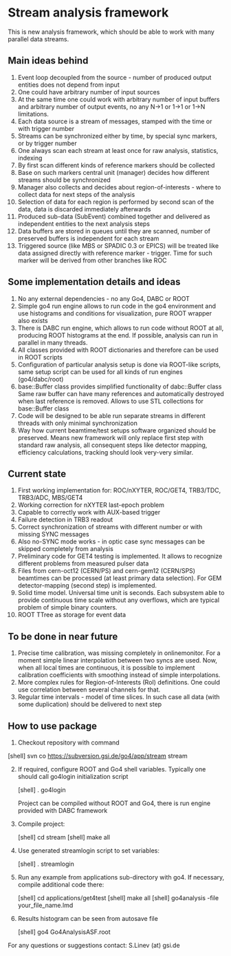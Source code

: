 # Stream analysis framework

This is new analysis framework, which should be able to work with many
parallel data streams.

## Main ideas behind

1. Event loop decoupled from the source - number of produced output entities 
    does not depend from input
2. One could have arbitrary number of input sources 
3. At the same time one could work with arbitrary number of input buffers and
    arbitrary number of output events, no any N->1 or 1->1 or 1->N limitations.
4. Each data source is a stream of messages, stamped with the time or with trigger number
5. Streams can be synchronized either by time, by special sync markers, or by trigger number
6. One always scan each stream at least once for raw analysis, statistics, indexing
7. By first scan different kinds of reference markers should be collected
8. Base on such markers central unit (manager) decides how different streams 
    should be synchronized
9. Manager also collects and decides about region-of-interests - 
    where to collect data for next steps of the analysis
10. Selection of data for each region is performed by second scan of the data,
    data is discarded immediately afterwards 
11. Produced sub-data (SubEvent) combined together and delivered as independent 
    entities to the next analysis steps
12. Data buffers are stored in queues until they are scanned, 
    number of preserved buffers is independent for each stream
13. Triggered source (like MBS or SPADIC 0.3 or EPICS) will be treated
    like data assigned directly with reference marker - trigger.
    Time for such marker will be derived from other branches like ROC


## Some implementation details and ideas

1. No any external dependencies - no any Go4, DABC or ROOT
2. Simple go4 run engine allows to run code in the go4 environment and
   use histograms and conditions for visualization, pure ROOT wrapper also exists
3. There is DABC run engine, which allows to run code without ROOT at all,
   producing ROOT histograms at the end. If possible, analysis can run in
   parallel in many threads.
4. All classes provided with ROOT dictionaries and therefore can be used in ROOT scripts
5. Configuration of particular analysis setup is done via ROOT-like scripts, 
   same setup script can be used for all kinds of run engines (go4/dabc/root)
6. base::Buffer class provides simplified functionality of dabc::Buffer class
   Same raw buffer can have many references and automatically destroyed when
   last reference is removed. Allows to use STL collections for base::Buffer class
7. Code will be designed to be able run separate streams in different threads 
   with only minimal synchronization
8. Way how current beamtime/test setups software organized should be preserved.
   Means new framework will only replace first step with standard raw analysis,
   all consequent steps like detector mapping, efficiency calculations, tracking
   should look very-very similar. 


## Current state
1. First working implementation for: 
   ROC/nXYTER, ROC/GET4, TRB3/TDC, TRB3/ADC, MBS/GET4
2. Working correction for nXYTER last-epoch problem
3. Capable to correctly work with AUX-based trigger
4. Failure detection in TRB3 readout
5. Correct synchronization of streams with different number
   or with missing SYNC messages
6. Also no-SYNC mode works - in optic case sync messages can be 
   skipped completely from analysis     
7. Preliminary code for GET4 testing is implemented.
   It allows to recognize different problems from measured pulser data  
8. Files from cern-oct12 (CERN/PS) and cern-gem12 (CERN/SPS) 
   beamtimes can be processed (at least primary data selection).
   For GEM detector-mapping (second step) is implemented.
9. Solid time model. Universal time unit is seconds.
   Each subsystem able to provide continuous time scale without
   any overflows, which are typical problem of simple binary counters.
10. ROOT TTree as storage for event data


## To be done in near future
1. Precise time calibration, was missing completely in onlinemonitor.
   For a moment simple linear interpolation between two syncs are used.
   Now, when all local times are continuous, it is possible to implement
   calibration coefficients with smoothing instead of simple interpolations.  
2. More complex rules for Region-of-Interests (RoI) definitions.
   One could use correlation between several channels for that.
3. Regular time intervals - model of time slices. In such case
   all data (with some duplication) should be delivered to next step
 

## How to use package

1. Checkout repository with command

  [shell] svn co https://subversion.gsi.de/go4/app/stream stream
  
2. If required, configure ROOT and Go4 shell variables.
   Typically one should call go4login initialization script
   
   [shell] . go4login 
   
   Project can be compiled without ROOT and Go4, there is run engine
   provided with DABC framework
    
3. Compile project:

   [shell] cd stream
   [shell] make all
   
4. Use generated streamlogin script to set variables:

   [shell] . streamlogin

5. Run any example from applications sub-directory with go4.
   If necessary, compile additional code there:

   [shell] cd applications/get4test
   [shell] make all
   [shell] go4analysis -file your_file_name.lmd

6. Results histogram can be seen from autosave file

   [shell] go4 Go4AnalysisASF.root    
   

For any questions or suggestions contact:
S.Linev (at) gsi.de

